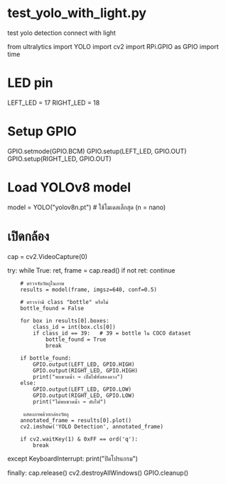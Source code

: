# test_yolo_with_light.py
test yolo detection connect with light

from ultralytics import YOLO
import cv2
import RPi.GPIO as GPIO
import time

# LED pin
LEFT_LED = 17
RIGHT_LED = 18

# Setup GPIO
GPIO.setmode(GPIO.BCM)
GPIO.setup(LEFT_LED, GPIO.OUT)
GPIO.setup(RIGHT_LED, GPIO.OUT)

# Load YOLOv8 model
model = YOLO("yolov8n.pt")   # ใช้โมเดลเล็กสุด (n = nano)

# เปิดกล้อง
cap = cv2.VideoCapture(0)

try:
    while True:
        ret, frame = cap.read()
        if not ret:
            continue

        # ตรวจจับวัตถุในภาพ
        results = model(frame, imgsz=640, conf=0.5)

        # ตรวจว่ามี class "bottle" หรือไม่
        bottle_found = False

        for box in results[0].boxes:
            class_id = int(box.cls[0])
            if class_id == 39:   # 39 = bottle ใน COCO dataset
                bottle_found = True
                break

        if bottle_found:
            GPIO.output(LEFT_LED, GPIO.HIGH)
            GPIO.output(RIGHT_LED, GPIO.HIGH)
            print("พบขวดน้ำ → เปิดไฟทั้งสองดวง")
        else:
            GPIO.output(LEFT_LED, GPIO.LOW)
            GPIO.output(RIGHT_LED, GPIO.LOW)
            print("ไม่พบขวดน้ำ → ดับไฟ")

         แสดงภาพด้วยกล่องวัตถุ
        annotated_frame = results[0].plot()
        cv2.imshow('YOLO Detection', annotated_frame)

        if cv2.waitKey(1) & 0xFF == ord('q'):
            break

except KeyboardInterrupt:
    print("ปิดโปรแกรม")

finally:
    cap.release()
    cv2.destroyAllWindows()
    GPIO.cleanup()
